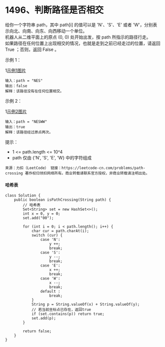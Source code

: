 1496、判断路径是否相交
===

给你一个字符串 path，其中 path[i] 的值可以是 'N'、'S'、'E' 或者 'W'，分别表示向北、向南、向东、向西移动一个单位。<br>
机器人从二维平面上的原点 (0, 0) 处开始出发，按 path 所指示的路径行走。<br>
如果路径在任何位置上出现相交的情况，也就是走到之前已经走过的位置，请返回 True ；否则，返回 False 。<br>

示例 1：<br>

1[示例1图片](https://assets.leetcode-cn.com/aliyun-lc-upload/uploads/2020/06/28/screen-shot-2020-06-10-at-123929-pm.png)
```
输入：path = "NES"
输出：false 
解释：该路径没有在任何位置相交。
```
示例 2：<br>

1[示例2图片](https://assets.leetcode-cn.com/aliyun-lc-upload/uploads/2020/06/28/screen-shot-2020-06-10-at-123843-pm.png)
```
输入：path = "NESWW"
输出：true
解释：该路径经过原点两次。
```
提示：<br>
* 1 <= path.length <= 10^4
* path 仅由 {'N', 'S', 'E', 'W} 中的字符组成

``
来源：力扣（LeetCode）
链接：https://leetcode-cn.com/problems/path-crossing
著作权归领扣网络所有。商业转载请联系官方授权，非商业转载请注明出处。
``

#### 哈希表
```
class Solution {
    public boolean isPathCrossing(String path) {
        // 哈希表
        Set<String> set = new HashSet<>();
        int x = 0, y = 0;
        set.add("00");

        for (int i = 0; i < path.length(); i++) {
            char cur = path.charAt(i);
            switch (cur) {
                case 'N':
                    y ++;
                    break;
                case 'S':
                    y --;
                    break;
                case 'E':
                    x ++;
                    break;
                case 'W':
                    x --;
                    break;
                default :
                    break;
            }
            String p = String.valueOf(x) + String.valueOf(y);
            // 若当前坐标点已存在，返回true
            if (set.contains(p)) return true;
            set.add(p);
        }

        return false;
    }
}
```

